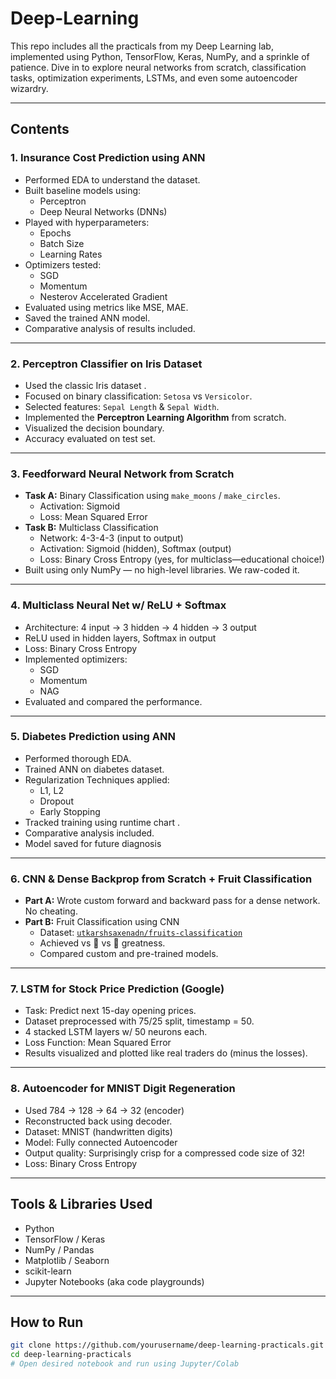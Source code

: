 # Deep-Learning

This repo includes all the practicals from my Deep Learning lab, implemented using Python, TensorFlow, Keras, NumPy, and a sprinkle of patience. Dive in to explore neural networks from scratch, classification tasks, optimization experiments, LSTMs, and even some autoencoder wizardry. 

---

## Contents

### 1. Insurance Cost Prediction using ANN
- Performed EDA to understand the dataset.
- Built baseline models using:
  - Perceptron
  - Deep Neural Networks (DNNs)
- Played with hyperparameters:
  - Epochs
  - Batch Size
  - Learning Rates
- Optimizers tested:
  - SGD
  - Momentum
  - Nesterov Accelerated Gradient
- Evaluated using metrics like MSE, MAE.
- Saved the trained ANN model.
- Comparative analysis of results included.

---

### 2. Perceptron Classifier on Iris Dataset
- Used the classic Iris dataset .
- Focused on binary classification: `Setosa` vs `Versicolor`.
- Selected features: `Sepal Length` & `Sepal Width`.
- Implemented the **Perceptron Learning Algorithm** from scratch.
- Visualized the decision boundary.
- Accuracy evaluated on test set.

---

### 3. Feedforward Neural Network from Scratch
- **Task A:** Binary Classification using `make_moons` / `make_circles`.
  - Activation: Sigmoid
  - Loss: Mean Squared Error
- **Task B:** Multiclass Classification
  - Network: 4-3-4-3 (input to output)
  - Activation: Sigmoid (hidden), Softmax (output)
  - Loss: Binary Cross Entropy (yes, for multiclass—educational choice!)
- Built using only NumPy — no high-level libraries. We raw-coded it.

---

### 4. Multiclass Neural Net w/ ReLU + Softmax
- Architecture: 4 input → 3 hidden → 4 hidden → 3 output
- ReLU used in hidden layers, Softmax in output
- Loss: Binary Cross Entropy
- Implemented optimizers:
  - SGD
  - Momentum
  - NAG
- Evaluated and compared the performance.

---

### 5. Diabetes Prediction using ANN
- Performed thorough EDA.
- Trained ANN on diabetes dataset.
- Regularization Techniques applied:
  - L1, L2
  - Dropout
  - Early Stopping
- Tracked training using runtime chart .
- Comparative analysis included.
-  Model saved for future diagnosis

---

### 6. CNN & Dense Backprop from Scratch + Fruit Classification
- **Part A:** Wrote custom forward and backward pass for a dense network. No cheating.
- **Part B:** Fruit Classification using CNN
  - Dataset: [`utkarshsaxenadn/fruits-classification`](https://www.kaggle.com/datasets/utkarshsaxenadn/fruits-classification)
  - Achieved vs 🍎 vs 🍇 greatness.
  - Compared custom and pre-trained models.

---

### 7. LSTM for Stock Price Prediction (Google)
- Task: Predict next 15-day opening prices.
- Dataset preprocessed with 75/25 split, timestamp = 50.
- 4 stacked LSTM layers w/ 50 neurons each.
- Loss Function: Mean Squared Error
- Results visualized and plotted like real traders do (minus the losses).

---

### 8. Autoencoder for MNIST Digit Regeneration
- Used 784 → 128 → 64 → 32 (encoder)
- Reconstructed back using decoder.
- Dataset: MNIST (handwritten digits)
- Model: Fully connected Autoencoder
- Output quality: Surprisingly crisp for a compressed code size of 32!
- Loss: Binary Cross Entropy

---

##  Tools & Libraries Used
- Python
- TensorFlow / Keras
- NumPy / Pandas
- Matplotlib / Seaborn
- scikit-learn
- Jupyter Notebooks (aka code playgrounds)

---

##  How to Run
```bash
git clone https://github.com/yourusername/deep-learning-practicals.git
cd deep-learning-practicals
# Open desired notebook and run using Jupyter/Colab
